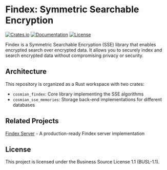 # Findex: Symmetric Searchable Encryption

[![Crates.io](https://img.shields.io/crates/v/cosmian_findex.svg)](https://crates.io/crates/cosmian_findex)
[![Documentation](https://docs.rs/cosmian_findex/badge.svg)](https://docs.rs/cosmian_findex)
[![License](https://img.shields.io/badge/License-BUSL--1.1-blue.svg)](LICENSE)

Findex is a Symmetric Searchable Encryption (SSE) library that enables encrypted search over encrypted data. It allows you to securely index and search encrypted data without compromising privacy or security.

## Architecture

This repository is organized as a Rust workspace with two crates:

- `cosmian_findex`: Core library implementing the SSE algorithms
- `cosmian_sse_memories`: Storage back-end implementations for different databases

## Related Projects

[Findex Server](github.com/cosmian/findex-server) - A production-ready Findex server implementation

## License

This project is licensed under the Business Source License 1.1 (BUSL-1.1).
